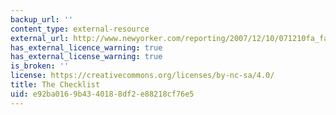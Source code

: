 ```yaml
---
backup_url: ''
content_type: external-resource
external_url: http://www.newyorker.com/reporting/2007/12/10/071210fa_fact_gawande
has_external_licence_warning: true
has_external_license_warning: true
is_broken: ''
license: https://creativecommons.org/licenses/by-nc-sa/4.0/
title: The Checklist
uid: e92ba016-9b43-4018-8df2-e88218cf76e5
---
```

